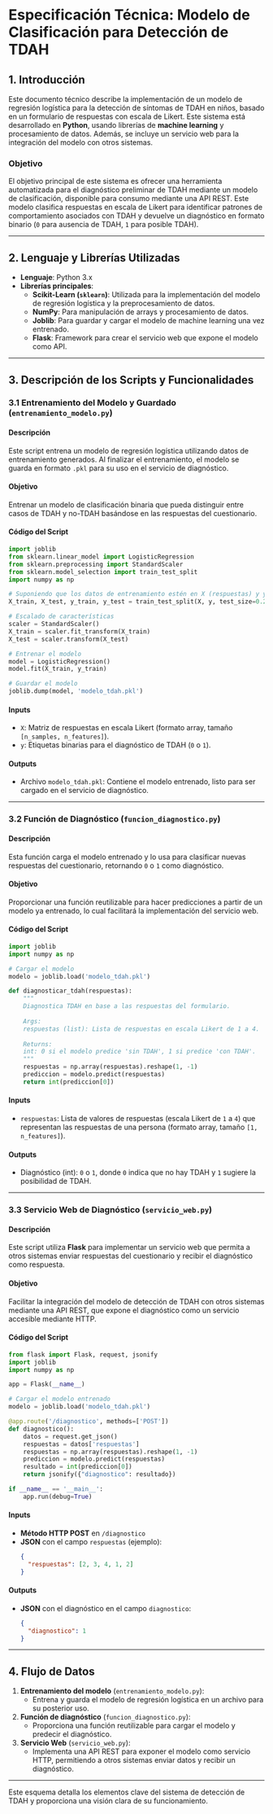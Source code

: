 
# Especificación Técnica: Modelo de Clasificación para Detección de TDAH

## 1. Introducción

Este documento técnico describe la implementación de un modelo de regresión logística para la detección de síntomas de TDAH en niños, basado en un formulario de respuestas con escala de Likert. Este sistema está desarrollado en **Python**, usando librerías de **machine learning** y procesamiento de datos. Además, se incluye un servicio web para la integración del modelo con otros sistemas.

### Objetivo

El objetivo principal de este sistema es ofrecer una herramienta automatizada para el diagnóstico preliminar de TDAH mediante un modelo de clasificación, disponible para consumo mediante una API REST. Este modelo clasifica respuestas en escala de Likert para identificar patrones de comportamiento asociados con TDAH y devuelve un diagnóstico en formato binario (`0` para ausencia de TDAH, `1` para posible TDAH).

---

## 2. Lenguaje y Librerías Utilizadas

- **Lenguaje**: Python 3.x
- **Librerías principales**:
  - **Scikit-Learn (`sklearn`)**: Utilizada para la implementación del modelo de regresión logística y la preprocesamiento de datos.
  - **NumPy**: Para manipulación de arrays y procesamiento de datos.
  - **Joblib**: Para guardar y cargar el modelo de machine learning una vez entrenado.
  - **Flask**: Framework para crear el servicio web que expone el modelo como API.

---

## 3. Descripción de los Scripts y Funcionalidades

### 3.1 Entrenamiento del Modelo y Guardado (`entrenamiento_modelo.py`)

#### Descripción
Este script entrena un modelo de regresión logística utilizando datos de entrenamiento generados. Al finalizar el entrenamiento, el modelo se guarda en formato `.pkl` para su uso en el servicio de diagnóstico.

#### Objetivo
Entrenar un modelo de clasificación binaria que pueda distinguir entre casos de TDAH y no-TDAH basándose en las respuestas del cuestionario.

#### Código del Script
```python
import joblib
from sklearn.linear_model import LogisticRegression
from sklearn.preprocessing import StandardScaler
from sklearn.model_selection import train_test_split
import numpy as np

# Suponiendo que los datos de entrenamiento estén en X (respuestas) y y (diagnóstico)
X_train, X_test, y_train, y_test = train_test_split(X, y, test_size=0.2, random_state=42)

# Escalado de características
scaler = StandardScaler()
X_train = scaler.fit_transform(X_train)
X_test = scaler.transform(X_test)

# Entrenar el modelo
model = LogisticRegression()
model.fit(X_train, y_train)

# Guardar el modelo
joblib.dump(model, 'modelo_tdah.pkl')
```

#### Inputs
- `X`: Matriz de respuestas en escala Likert (formato array, tamaño `[n_samples, n_features]`).
- `y`: Etiquetas binarias para el diagnóstico de TDAH (`0` o `1`).

#### Outputs
- Archivo `modelo_tdah.pkl`: Contiene el modelo entrenado, listo para ser cargado en el servicio de diagnóstico.

---

### 3.2 Función de Diagnóstico (`funcion_diagnostico.py`)

#### Descripción
Esta función carga el modelo entrenado y lo usa para clasificar nuevas respuestas del cuestionario, retornando `0` o `1` como diagnóstico.

#### Objetivo
Proporcionar una función reutilizable para hacer predicciones a partir de un modelo ya entrenado, lo cual facilitará la implementación del servicio web.

#### Código del Script
```python
import joblib
import numpy as np

# Cargar el modelo
modelo = joblib.load('modelo_tdah.pkl')

def diagnosticar_tdah(respuestas):
    """
    Diagnostica TDAH en base a las respuestas del formulario.
    
    Args:
    respuestas (list): Lista de respuestas en escala Likert de 1 a 4.
    
    Returns:
    int: 0 si el modelo predice 'sin TDAH', 1 si predice 'con TDAH'.
    """
    respuestas = np.array(respuestas).reshape(1, -1)
    prediccion = modelo.predict(respuestas)
    return int(prediccion[0])
```

#### Inputs
- `respuestas`: Lista de valores de respuestas (escala Likert de `1` a `4`) que representan las respuestas de una persona (formato array, tamaño `[1, n_features]`).

#### Outputs
- Diagnóstico (int): `0` o `1`, donde `0` indica que no hay TDAH y `1` sugiere la posibilidad de TDAH.

---

### 3.3 Servicio Web de Diagnóstico (`servicio_web.py`)

#### Descripción
Este script utiliza **Flask** para implementar un servicio web que permita a otros sistemas enviar respuestas del cuestionario y recibir el diagnóstico como respuesta.

#### Objetivo
Facilitar la integración del modelo de detección de TDAH con otros sistemas mediante una API REST, que expone el diagnóstico como un servicio accesible mediante HTTP.

#### Código del Script
```python
from flask import Flask, request, jsonify
import joblib
import numpy as np

app = Flask(__name__)

# Cargar el modelo entrenado
modelo = joblib.load('modelo_tdah.pkl')

@app.route('/diagnostico', methods=['POST'])
def diagnostico():
    datos = request.get_json()
    respuestas = datos['respuestas']
    respuestas = np.array(respuestas).reshape(1, -1)
    prediccion = modelo.predict(respuestas)
    resultado = int(prediccion[0])
    return jsonify({"diagnostico": resultado})

if __name__ == '__main__':
    app.run(debug=True)
```

#### Inputs
- **Método HTTP POST** en `/diagnostico`
- **JSON** con el campo `respuestas` (ejemplo): 
  ```json
  {
    "respuestas": [2, 3, 4, 1, 2]
  }
  ```

#### Outputs
- **JSON** con el diagnóstico en el campo `diagnostico`:
  ```json
  {
    "diagnostico": 1
  }
  ```

---

## 4. Flujo de Datos

1. **Entrenamiento del modelo** (`entrenamiento_modelo.py`):
   - Entrena y guarda el modelo de regresión logística en un archivo para su posterior uso.
2. **Función de diagnóstico** (`funcion_diagnostico.py`):
   - Proporciona una función reutilizable para cargar el modelo y predecir el diagnóstico.
3. **Servicio Web** (`servicio_web.py`):
   - Implementa una API REST para exponer el modelo como servicio HTTP, permitiendo a otros sistemas enviar datos y recibir un diagnóstico.

---
Este esquema detalla los elementos clave del sistema de detección de TDAH y proporciona una visión clara de su funcionamiento.
